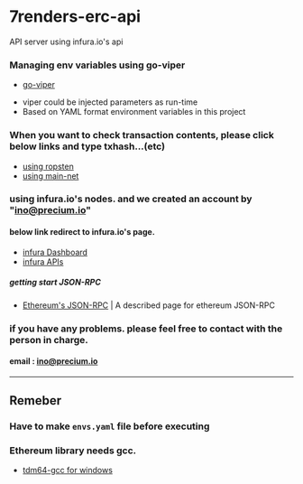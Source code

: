 # 7renders-erc-api
API server using infura.io's api

### Managing env variables using go-viper
- [go-viper](https://github.com/spf13/viper)
* viper could be injected parameters as run-time
* Based on YAML format environment variables in this project

### When you want to check transaction contents, please click below links and type txhash...(etc)
- [using ropsten](https://ropsten.etherscan.io/) 
- [using main-net](https://etherscan.io/)

###  using infura.io's nodes. and we created an account by "ino@precium.io" 
#### below link redirect to infura.io's page.
- [infura Dashboard](https://infura.io/stats/91783f0ea6314a0fb122ed25e1fbd0ff)
- [infura APIs](https://infura.io/docs/ethereum/json-rpc/)

##### getting start JSON-RPC 
- [Ethereum's JSON-RPC](https://github.com/ethereum/wiki/wiki/JSON-RPC)
| A described page for ethereum JSON-RPC

### if you have any problems. please feel free to contact with the person in charge.
#### email : ino@precium.io 
----


## **Remeber**
### Have to make `envs.yaml` file before executing 
### Ethereum library needs gcc.
- [tdm64-gcc for windows](http://tdm-gcc.tdragon.net/download)
